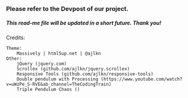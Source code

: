 ### Please refer to the Devpost of our project. 
##### This read-me file will be updated in a short future. Thank you!

Credits:

	Theme: 
		Massively | html5up.net | @ajlkn
	Other:
		jQuery (jquery.com)
		Scrollex (github.com/ajlkn/jquery.scrollex)
		Responsive Tools (github.com/ajlkn/responsive-tools)
		Double pendulum with Processing (https://www.youtube.com/watch?v=uWzPe_S-RVE&ab_channel=TheCodingTrain)
		Triple Pendulum Chaos ()
	
